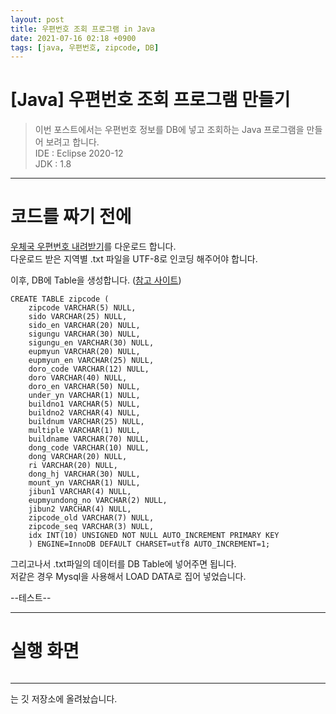 ```yaml
---
layout: post
title: 우편번호 조회 프로그램 in Java
date: 2021-07-16 02:18 +0900
tags: [java, 우편번호, zipcode, DB]
---
```


# [Java] 우편번호 조회 프로그램 만들기  
>이번 포스트에서는 우편번호 정보를 DB에 넣고 조회하는 Java 프로그램을 만들어 보려고 합니다.  
IDE : Eclipse 2020-12  
JDK : 1.8  

***

# 코드를 짜기 전에  
[우체국 우편번호 내려받기](https://www.epost.go.kr/search/zipcode/areacdAddressDown.jsp)를 다운로드 합니다.  
다운로드 받은 지역별 .txt 파일을 UTF-8로 인코딩 해주어야 합니다.  

이후, DB에 Table을 생성합니다.  ([참고 사이트](https://ivps.tistory.com/748))  
```
CREATE TABLE zipcode ( 
	zipcode VARCHAR(5) NULL, 
	sido VARCHAR(25) NULL, 
	sido_en VARCHAR(20) NULL, 
	sigungu VARCHAR(30) NULL, 
	sigungu_en VARCHAR(30) NULL, 
	eupmyun VARCHAR(20) NULL, 
	eupmyun_en VARCHAR(25) NULL, 
	doro_code VARCHAR(12) NULL, 
	doro VARCHAR(40) NULL, 
	doro_en VARCHAR(50) NULL, 
	under_yn VARCHAR(1) NULL, 
	buildno1 VARCHAR(5) NULL, 
	buildno2 VARCHAR(4) NULL, 
	buildnum VARCHAR(25) NULL, 
	multiple VARCHAR(1) NULL, 
	buildname VARCHAR(70) NULL, 
	dong_code VARCHAR(10) NULL, 
	dong VARCHAR(20) NULL, 
	ri VARCHAR(20) NULL, 
	dong_hj VARCHAR(30) NULL, 
	mount_yn VARCHAR(1) NULL, 
	jibun1 VARCHAR(4) NULL, 
	eupmyundong_no VARCHAR(2) NULL, 
	jibun2 VARCHAR(4) NULL, 
	zipcode_old VARCHAR(7) NULL, 
	zipcode_seq VARCHAR(3) NULL, 
	idx INT(10) UNSIGNED NOT NULL AUTO_INCREMENT PRIMARY KEY 
	) ENGINE=InnoDB DEFAULT CHARSET=utf8 AUTO_INCREMENT=1;
```

그리고나서 .txt파일의 데이터를 DB Table에 넣어주면 됩니다.  
저같은 경우 Mysql을 사용해서 LOAD DATA로 집어 넣었습니다.  

--테스트--

***

# 실행 화면  
![]()

***

[]()는 깃 저장소에 올려놨습니다.